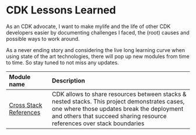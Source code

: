 # CDK Lessons Learned

As an CDK advocate, I want to make mylife and the life of other CDK developers easier by documenting challenges I faced, the (root) causes and possible ways to work around.

As a never ending story and considering the live long learning curve when using state of the art technologies, there will pop up new modules from time to time. So stay tuned to not miss any updates.

| Module name                                                       | Description                                                                                                                                                                                                           |
| :---------------------------------------------------------------- | :-------------------------------------------------------------------------------------------------------------------------------------------------------------------------------------------------------------------- |
| [Cross Stack References](./cross-stack-references/) | CDK allows to share resources between stacks & nested stacks. This project demonstrates cases, one where those updates break the deployment and others that succeed sharing resource references over stack boundaries |
